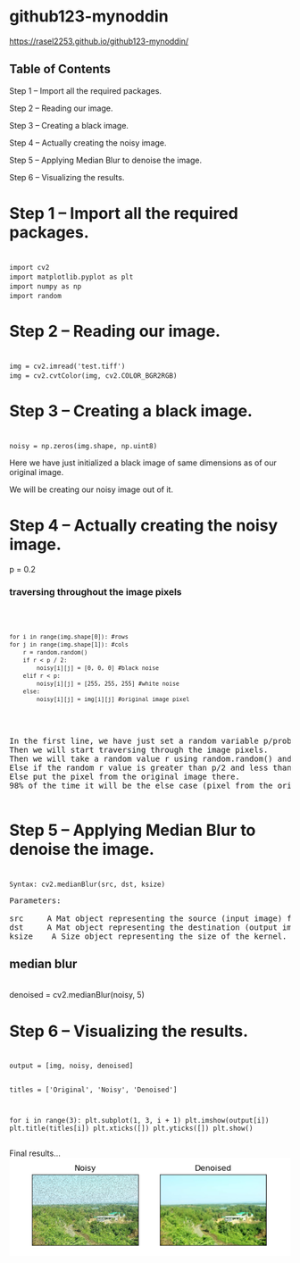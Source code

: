 # github123-mynoddin
https://rasel2253.github.io/github123-mynoddin/

## Table of Contents

Step 1 – Import all the required packages.

Step 2 – Reading our image.

Step 3 – Creating a black image.

Step 4 – Actually creating the noisy image.

Step 5 – Applying Median Blur to denoise the image.

Step 6 – Visualizing the results.



# Step 1 – Import all the required packages.


<code> 
import cv2
import matplotlib.pyplot as plt
import numpy as np
import random
</code>

# Step 2 – Reading our image.

<code>
img = cv2.imread('test.tiff')
img = cv2.cvtColor(img, cv2.COLOR_BGR2RGB)
</code>

# Step 3 – Creating a black image.
<code>
noisy = np.zeros(img.shape, np.uint8)
</code>
<p>Here we have just initialized a black image of same dimensions as of our original image.</p>
<p>We will be creating our noisy image out of it.</p>


# Step 4 – Actually creating the noisy image.

p = 0.2
### traversing throughout the image pixels
<code>

    for i in range(img.shape[0]): #rows
    for j in range(img.shape[1]): #cols
        r = random.random()
        if r < p / 2:
            noisy[i][j] = [0, 0, 0] #black noise
        elif r < p:
            noisy[i][j] = [255, 255, 255] #white noise
        else:
            noisy[i][j] = img[i][j] #original image pixel

 </code>   
 <pre>
In the first line, we have just set a random variable p/probability as 0.2.
Then we will start traversing through the image pixels.
Then we will take a random value r using random.random() and check if that’s less than p/2 then add a black/pepper noise (0,0,0).
Else if the random r value is greater than p/2 and less than p then add a white/salt noise.
Else put the pixel from the original image there.
98% of the time it will be the else case (pixel from the original image).
 </pre>

# Step 5 – Applying Median Blur to denoise the image.
<code>
Syntax: cv2.medianBlur(src, dst, ksize)
</code>

<pre>
Parameters:

src 	A Mat object representing the source (input image) for this operation.
dst 	A Mat object representing the destination (output image) for this operation.
ksize 	 A Size object representing the size of the kernel.
</pre>


## median blur
<br>
denoised = cv2.medianBlur(noisy, 5)


# Step 6 – Visualizing the results.
<code>
output = [img, noisy, denoised]

titles = ['Original', 'Noisy', 'Denoised']

for i in range(3):
    plt.subplot(1, 3, i + 1)
    plt.imshow(output[i])
    plt.title(titles[i])
    plt.xticks([])
    plt.yticks([])
plt.show()

</code>
Final results…

<img src="rass.png" src="rass1.png">

